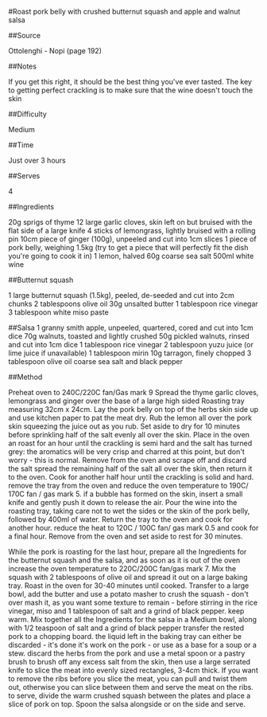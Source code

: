 #Roast pork belly with crushed butternut squash and apple and walnut salsa


##Source 

Ottolenghi - Nopi (page 192)


##Notes

If you get this right, it should be the best thing you've ever tasted.
The key to getting perfect crackling is to make sure that the wine doesn't touch the skin


##Difficulty

Medium


##Time

Just over 3 hours


##Serves

4


##Ingredients

20g sprigs of thyme
12 large garlic cloves, skin left on but bruised with the flat side of a large knife
4 sticks of lemongrass, lightly bruised with a rolling pin
10cm piece of ginger (100g), unpeeled and cut into 1cm slices
1 piece of pork belly, weighing 1.5kg (try to get a piece that will perfectly fit the dish you're going to cook it in)
1 lemon, halved
60g coarse sea salt
500ml white wine


##Butternut squash

1 large butternut squash (1.5kg), peeled, de-seeded and cut into 2cm chunks
2 tablespoons olive oil
30g unsalted butter
1 tablespoon rice vinegar
3 tablespoon white miso paste


##Salsa
1 granny smith apple, unpeeled, quartered, cored and cut into 1cm dice
70g walnuts, toasted and lightly crushed
50g pickled walnuts, rinsed and cut into 1cm dice
1 tablespoon rice vinegar
2 tablespoon yuzu juice (or lime juice if unavailable)
1 tablespoon mirin
10g tarragon, finely chopped
3 tablespoon olive oil
coarse sea salt and black pepper


##Method

Preheat oven to 240C/220C fan/Gas mark 9
Spread the thyme garlic cloves, lemongrass and ginger over the base of a large high sided Roasting tray measuring 32cm x 24cm. 
Lay the pork belly on top of the herbs skin side up and use kitchen paper to pat the meat dry. 
Rub the lemon all over the pork skin squeezing the juice out as you rub.
Set aside to dry for 10 minutes before sprinkling half of the salt evenly all over the skin.
Place in the oven an roast for an hour until the crackling is semi hard and the salt has turned grey: the aromatics will be very crisp and charred at this point, but don't worry - this is normal.
Remove from the oven and scrape off and discard the salt
spread the remaining half of the salt all over the skin, then return it to the oven.
Cook for another half hour until the crackling is solid and hard.
remove the tray from the oven and reduce the oven temperature to 190C/ 170C fan / gas mark 5.
if a bubble has formed on the skin, insert a small knife and gently push it down to release the air.
Pour the wine into the roasting tray, taking care not to wet the sides or the skin of the pork belly, followed by 400ml of water.
Return the tray to the oven and cook for another hour.
reduce the heat to 120C / 100C fan/ gas mark 0.5 and cook for a final hour.
Remove from the oven and set aside to rest for 30 minutes.

While the pork is roasting for the last hour, prepare all the Ingredients for the butternut squash and the salsa, and as soon as it is out of the oven increase the oven temperature to 220C/200C fan/gas mark 7.
Mix the squash with 2 tablespoons of olive oil and spread it out on a large baking tray.
Roast in the oven for 30-40 minutes until cooked.
Transfer to a large bowl, add the butter and use a potato masher to crush the squash - don't over mash it, as you want some texture to remain - before stirring in the rice vinegar, miso and 1 tablespoon of salt and a grind of black pepper.
keep warm.
Mix together all the Ingredients for the salsa in a Medium bowl, along with 1/2 teaspoon of salt and a grind of black pepper
transfer the rested pork to a chopping board.
the liquid left in the baking tray can either be discarded - it's done it's work on the pork - or use as a base for a soup or a stew.
discard the herbs from the pork and use a metal spoon or a pastry brush to brush off any excess salt from the skin, then use a large serrated knife to slice the meat into evenly sized rectangles, 3-4cm thick.
If you want to remove the ribs before you slice the meat, you can pull and twist them out, otherwise you can slice between them and serve the meat on the ribs.
to serve, divide the warm crushed squash between the plates and place a slice of pork on top.
Spoon the salsa alongside or on the side and serve.



